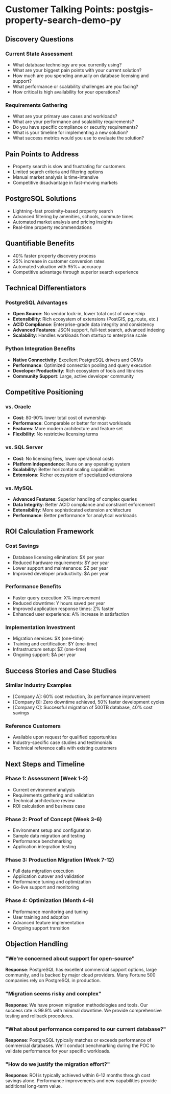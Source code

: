 # Customer Talking Points: postgis-property-search-demo-py

## Discovery Questions

### Current State Assessment
- What database technology are you currently using?
- What are your biggest pain points with your current solution?
- How much are you spending annually on database licensing and support?
- What performance or scalability challenges are you facing?
- How critical is high availability for your operations?

### Requirements Gathering  
- What are your primary use cases and workloads?
- What are your performance and scalability requirements?
- Do you have specific compliance or security requirements?
- What is your timeline for implementing a new solution?
- What success metrics would you use to evaluate the solution?

## Pain Points to Address

- Property search is slow and frustrating for customers
- Limited search criteria and filtering options
- Manual market analysis is time-intensive
- Competitive disadvantage in fast-moving markets

## PostgreSQL Solutions

- Lightning-fast proximity-based property search
- Advanced filtering by amenities, schools, commute times
- Automated market analysis and pricing insights
- Real-time property recommendations

## Quantifiable Benefits

- 40% faster property discovery process
- 25% increase in customer conversion rates
- Automated valuation with 95%+ accuracy
- Competitive advantage through superior search experience

## Technical Differentiators

### PostgreSQL Advantages
- **Open Source**: No vendor lock-in, lower total cost of ownership
- **Extensibility**: Rich ecosystem of extensions (PostGIS, pg_route, etc.)
- **ACID Compliance**: Enterprise-grade data integrity and consistency
- **Advanced Features**: JSON support, full-text search, advanced indexing
- **Scalability**: Handles workloads from startup to enterprise scale

### Python Integration Benefits
- **Native Connectivity**: Excellent PostgreSQL drivers and ORMs
- **Performance**: Optimized connection pooling and query execution
- **Developer Productivity**: Rich ecosystem of tools and libraries
- **Community Support**: Large, active developer community

## Competitive Positioning

### vs. Oracle
- **Cost**: 80-90% lower total cost of ownership
- **Performance**: Comparable or better for most workloads
- **Features**: More modern architecture and feature set
- **Flexibility**: No restrictive licensing terms

### vs. SQL Server
- **Cost**: No licensing fees, lower operational costs
- **Platform Independence**: Runs on any operating system
- **Scalability**: Better horizontal scaling capabilities
- **Extensions**: Richer ecosystem of specialized extensions

### vs. MySQL
- **Advanced Features**: Superior handling of complex queries
- **Data Integrity**: Better ACID compliance and constraint enforcement
- **Extensibility**: More sophisticated extension architecture
- **Performance**: Better performance for analytical workloads

## ROI Calculation Framework

### Cost Savings
- Database licensing elimination: $X per year
- Reduced hardware requirements: $Y per year  
- Lower support and maintenance: $Z per year
- Improved developer productivity: $A per year

### Performance Benefits
- Faster query execution: X% improvement
- Reduced downtime: Y hours saved per year
- Improved application response times: Z% faster
- Enhanced user experience: A% increase in satisfaction

### Implementation Investment
- Migration services: $X (one-time)
- Training and certification: $Y (one-time)
- Infrastructure setup: $Z (one-time)
- Ongoing support: $A per year

## Success Stories and Case Studies

### Similar Industry Examples
- [Company A]: 60% cost reduction, 3x performance improvement
- [Company B]: Zero downtime achieved, 50% faster development cycles
- [Company C]: Successful migration of 500TB database, 40% cost savings

### Reference Customers
- Available upon request for qualified opportunities
- Industry-specific case studies and testimonials
- Technical reference calls with existing customers

## Next Steps and Timeline

### Phase 1: Assessment (Week 1-2)
- Current environment analysis
- Requirements gathering and validation
- Technical architecture review
- ROI calculation and business case

### Phase 2: Proof of Concept (Week 3-6)
- Environment setup and configuration
- Sample data migration and testing
- Performance benchmarking
- Application integration testing

### Phase 3: Production Migration (Week 7-12)
- Full data migration execution
- Application cutover and validation
- Performance tuning and optimization
- Go-live support and monitoring

### Phase 4: Optimization (Month 4-6)
- Performance monitoring and tuning
- User training and adoption
- Advanced feature implementation
- Ongoing support transition

## Objection Handling

### "We're concerned about support for open-source"
**Response**: PostgreSQL has excellent commercial support options, large community, and is backed by major cloud providers. Many Fortune 500 companies rely on PostgreSQL in production.

### "Migration seems risky and complex"
**Response**: We have proven migration methodologies and tools. Our success rate is 99.9% with minimal downtime. We provide comprehensive testing and rollback procedures.

### "What about performance compared to our current database?"
**Response**: PostgreSQL typically matches or exceeds performance of commercial databases. We'll conduct benchmarking during the POC to validate performance for your specific workloads.

### "How do we justify the migration effort?"
**Response**: ROI is typically achieved within 6-12 months through cost savings alone. Performance improvements and new capabilities provide additional long-term value.
